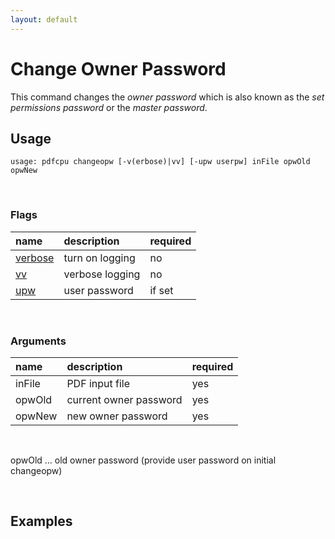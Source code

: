 ```yaml
---
layout: default
---
```


# Change Owner Password

This command changes the *owner password* which is also known as the *set permissions password* or the *master password*.

## Usage

```
usage: pdfcpu changeopw [-v(erbose)|vv] [-upw userpw] inFile opwOld opwNew
```

<br>

### Flags

| name                             | description     | required
|:---------------------------------|:----------------|:--------
| [verbose](../getting_started.md) | turn on logging | no
| [vv](../getting_started.md)      | verbose logging | no
| [upw](../getting_started.md)     | user password   | if set

<br>

### Arguments

| name         | description            | required
|:-------------|:-----------------------|:--------
| inFile       | PDF input file         | yes
| opwOld       | current owner password | yes
| opwNew       | new owner password     | yes

<br>

opwOld ... old owner password (provide user password on initial changeopw)

<br>

## Examples